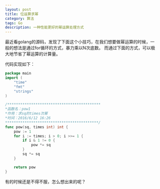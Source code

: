 ```yaml
---
layout: post
title: 位运算求幂
category: 算法
tags: Go
description: 一种性能更好的幂运算处理方式
---
```


最近看golang的源码，发现了下面这个小技巧，在我们想要做幂运算的时候，一般的想法是通过for循环的方式，暴力乘以N次底数。
而通过下面的方式，可以极大地节省了幂运算的计算量。

代码实现如下：
```go
package main
import (
	"time"
	"fmt"
	"strings"
)

/*******************************************
*函数名：pow1
*作用：求sq的times次幂
*时间：2016/6/12 16:26
*******************************************/
func pow(sq, times int) int {
	pow := 1
	for i := times; i > 0; i >>= 1 {
		if i & 1 != 0 {
			pow *= sq
		}
		sq *= sq
	}

	return pow
}

```

有的时候还是不得不服，怎么想出来的呢？

